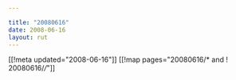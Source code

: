 ```yaml
---

title: "20080616"
date: 2008-06-16
layout: rut
---
```


[[!meta updated="2008-06-16"]]
[[!map pages="20080616/* and ! 20080616/*/*"]]
